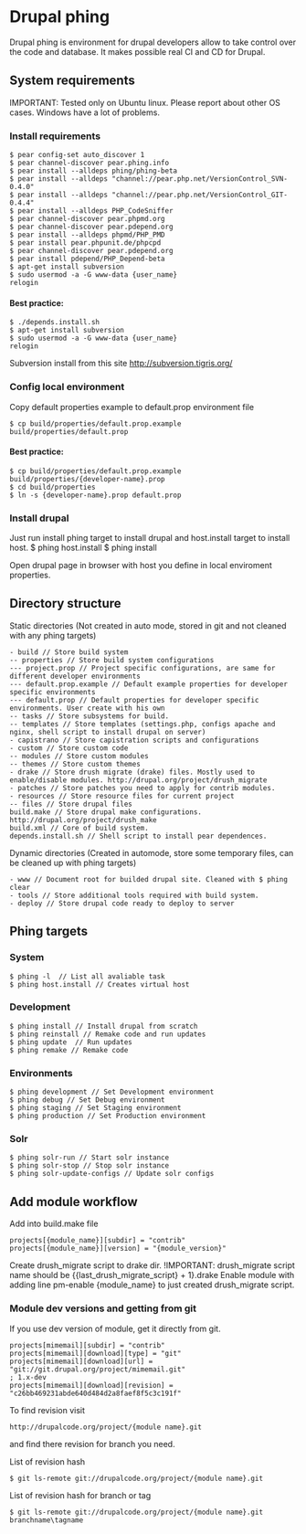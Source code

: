 # Drupal phing

Drupal phing is environment for drupal developers
allow to take control over the code and database.
It makes possible real CI and CD for Drupal.

## System requirements

IMPORTANT: Tested only on Ubuntu linux.
Please report about other OS cases.
Windows have a lot of problems.

### Install requirements

	$ pear config-set auto_discover 1
	$ pear channel-discover pear.phing.info
	$ pear install --alldeps phing/phing-beta
	$ pear install --alldeps "channel://pear.php.net/VersionControl_SVN-0.4.0"
	$ pear install --alldeps "channel://pear.php.net/VersionControl_GIT-0.4.4"
	$ pear install --alldeps PHP_CodeSniffer
	$ pear channel-discover pear.phpmd.org
	$ pear channel-discover pear.pdepend.org
	$ pear install --alldeps phpmd/PHP_PMD
	$ pear install pear.phpunit.de/phpcpd
	$ pear channel-discover pear.pdepend.org
	$ pear install pdepend/PHP_Depend-beta
	$ apt-get install subversion
	$ sudo usermod -a -G www-data {user_name}
	relogin

#### Best practice:

	$ ./depends.install.sh
	$ apt-get install subversion
	$ sudo usermod -a -G www-data {user_name}
	relogin

Subversion install from this site
http://subversion.tigris.org/

### Config local environment

Copy default properties example to default.prop environment file

	$ cp build/properties/default.prop.example build/properties/default.prop

#### Best practice:

	$ cp build/properties/default.prop.example build/properties/{developer-name}.prop
	$ cd build/properties
	$ ln -s {developer-name}.prop default.prop

### Install drupal

Just run install phing target to install drupal and host.install target to install host.
	$ phing host.install
	$ phing install

Open drupal page in browser with host you define in local enviroment properties.

## Directory structure

Static directories (Not created in auto mode, stored in git and not cleaned with any phing targets)

	- build // Store build system
	-- properties // Store build system configurations
	--- project.prop // Project specific configurations, are same for different developer environments
	--- default.prop.example // Default example properties for developer specific environments
	--- default.prop // Default properties for developer specific environments. User create with his own
	-- tasks // Store subsystems for build.
	-- templates // Store templates (settings.php, configs apache and nginx, shell script to install drupal on server)
	- capistrano // Store capistration scripts and configurations
	- custom // Store custom code
	-- modules // Store custom modules
	-- themes // Store custom themes
	- drake // Store drush migrate (drake) files. Mostly used to enable/disable modules. http://drupal.org/project/drush_migrate
	- patches // Store patches you need to apply for contrib modules.
	- resources // Store resource files for current project
	-- files // Store drupal files
	build.make // Store drupal make configurations. http://drupal.org/project/drush_make
	build.xml // Core of build system.
	depends.install.sh // Shell script to install pear dependences.

Dynamic directories (Created in automode, store some temporary files, can be cleaned up with phing targets)

	- www // Document root for builded drupal site. Cleaned with $ phing clear
	- tools // Store additional tools required with build system.
	- deploy // Store drupal code ready to deploy to server

## Phing targets

### System

	$ phing -l  // List all avaliable task
	$ phing host.install // Creates virtual host

### Development

	$ phing install // Install drupal from scratch
	$ phing reinstall // Remake code and run updates
	$ phing update  // Run updates
	$ phing remake // Remake code

### Environments

	$ phing development // Set Development environment
	$ phing debug // Set Debug environment
	$ phing staging // Set Staging environment
	$ phing production // Set Production environment

### Solr

	$ phing solr-run // Start solr instance
	$ phing solr-stop // Stop solr instance
	$ phing solr-update-configs // Update solr configs  


## Add module workflow

Add into build.make file

	projects[{module_name}][subdir] = "contrib"
	projects[{module_name}][version] = "{module_version}"

Create drush_migrate script to drake dir.
!IMPORTANT: drush_migrate script name should be {{last_drush_migrate_script} + 1}.drake
Enable module with adding line pm-enable {module_name} to just created drush_migrate script.

### Module dev versions and getting from git

If you use dev version of module, get it directly from git.

	projects[mimemail][subdir] = "contrib" 
	projects[mimemail][download][type] = "git" 
	projects[mimemail][download][url] = "git://git.drupal.org/project/mimemail.git" 
	; 1.x-dev
	projects[mimemail][download][revision] = "c26bb469231abde640d484d2a8faef8f5c3c191f" 
	
To find revision visit 

	http://drupalcode.org/project/{module name}.git
and find there revision for branch you need.

List of revision hash

	$ git ls-remote git://drupalcode.org/project/{module name}.git
	
List of revision hash for branch or tag

	$ git ls-remote git://drupalcode.org/project/{module name}.git branchname\tagname

